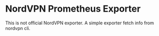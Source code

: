 # NordVPN Prometheus Exporter
This is not official NordVPN exporter. A simple exporter fetch info from nordvpn cli. 
